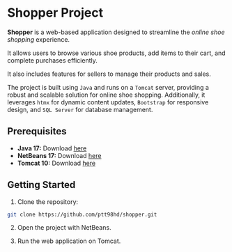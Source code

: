 # Shopper Project

**Shopper** is a web-based application designed to streamline the _online shoe shopping_ experience.

It allows users to browse various shoe products, add items to their cart, and complete purchases efficiently.

It also includes features for sellers to manage their products and sales.

The project is built using `Java` and runs on a `Tomcat` server, providing a robust and scalable solution for online shoe shopping. Additionally, it leverages `htmx` for dynamic content updates, `Bootstrap` for responsive design, and `SQL Server` for database management.

## Prerequisites

- **Java 17:** Download [here](https://www.oracle.com/java/technologies/downloads/)
- **NetBeans 17:** Download [here](https://netbeans.apache.org/front/main/download/archive/)
- **Tomcat 10:** Download [here](https://tomcat.apache.org/download-10.cgi)

## Getting Started

1. Clone the repository:

```sh
git clone https://github.com/ptt98hd/shopper.git
```

2. Open the project with NetBeans.

3. Run the web application on Tomcat.

